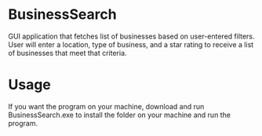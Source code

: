 # BusinessSearch
GUI application that fetches list of businesses based on user-entered filters. User will enter a location, type of business, and a star rating to receive a list of businesses that meet that criteria.

# Usage
If you want the program on your machine, download and run BusinessSearch.exe to install the folder on your machine and run the program.
